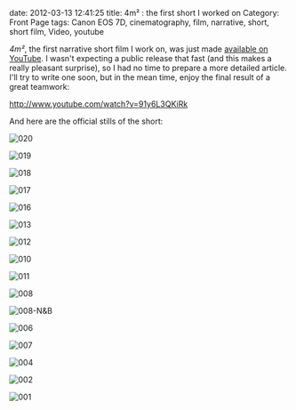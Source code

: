 date: 2012-03-13 12:41:25
title: 4m² : the first short I worked on
Category: Front Page
tags: Canon EOS 7D, cinematography, film, narrative, short, short film, Video, youtube

_4m²_, the first narrative short film I work on, was just made [available on YouTube](http://www.youtube.com/watch?v=91y6L3QKiRk). I wasn't expecting a public release that fast (and this makes a really pleasant surprise), so I had no time to prepare a more detailed article. I'll try to write one soon, but in the mean time, enjoy the final result of a great teamwork:

http://www.youtube.com/watch?v=91y6L3QKiRk

And here are the official stills of the short:

![020](/static/uploads/2012/020.png)

![019](/static/uploads/2012/019.png)

![018](/static/uploads/2012/018.png)

![017](/static/uploads/2012/017.png)

![016](/static/uploads/2012/016.png)

![013](/static/uploads/2012/013.png)

![012](/static/uploads/2012/012.png)

![010](/static/uploads/2012/010.png)

![011](/static/uploads/2012/011.png)

![008](/static/uploads/2012/008.png)

![008-N&B](/static/uploads/2012/008-NB.png)

![006](/static/uploads/2012/006.png)

![007](/static/uploads/2012/007.png)

![004](/static/uploads/2012/004.png)

![002](/static/uploads/2012/002.png)

![001](/static/uploads/2012/001.png)

